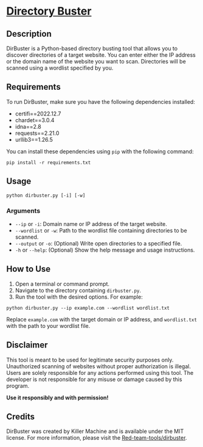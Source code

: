 # [Directory Buster](images/dirbuster-logo.svg)

## Description

DirBuster is a Python-based directory busting tool that allows you to discover directories of a target website. You can enter either the IP address or the domain name of the website you want to scan. Directories will be scanned using a wordlist specified by you.

## Requirements

To run DirBuster, make sure you have the following dependencies installed:

- certifi==2022.12.7
- chardet==3.0.4
- idna==2.8
- requests==2.21.0
- urllib3==1.26.5

You can install these dependencies using `pip` with the following command:
```
pip install -r requirements.txt
```
## Usage
```
python dirbuster.py [-i] [-w]
```

### Arguments

- `--ip` or `-i`: Domain name or IP address of the target website.
- `--wordlist` or `-w`: Path to the wordlist file containing directories to be scanned.
- `--output` or `-o`: (Optional) Write open directories to a specified file.
- `-h` or `--help`: (Optional) Show the help message and usage instructions.

## How to Use

1. Open a terminal or command prompt.
2. Navigate to the directory containing `dirbuster.py`.
3. Run the tool with the desired options. For example:

```
python dirbuster.py --ip example.com --wordlist wordlist.txt
```

Replace `example.com` with the target domain or IP address, and `wordlist.txt` with the path to your wordlist file.

## Disclaimer

This tool is meant to be used for legitimate security purposes only. Unauthorized scanning of websites without proper authorization is illegal. Users are solely responsible for any actions performed using this tool. The developer is not responsible for any misuse or damage caused by this program.

**Use it responsibly and with permission!**

## Credits

DirBuster was created by Killer Machine and is available under the MIT license. For more information, please visit the [Red-team-tools/dirbuster](https://github.com/killer-machine-007/Red-Team-Toos/tree/main/dirbuster).

